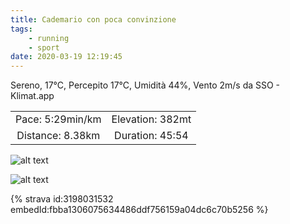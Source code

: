 ```yaml
---
title: Cademario con poca convinzione
tags:
	- running
	- sport
date: 2020-03-19 12:19:45
---
```

Sereno, 17°C, Percepito 17°C, Umidità 44%, Vento 2m/s da SSO - Klimat.app

| | |
| :-: | :-: |
| Pace: 5:29min/km | Elevation: 382mt |
| Distance: 8.38km | Duration: 45:54 |

![alt text](/images/2020/20200319-activity-image.jpg "Image")


![alt text](/images/2020/20200319-activity-map.png "map")


{% strava id:3198031532 embedId:fbba1306075634486ddf756159a04dc6c70b5256 %}